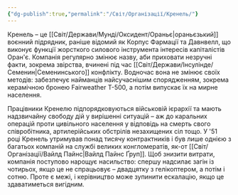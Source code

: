 ```yaml
---
{"dg-publish":true,"permalink":"/Світ/Організації/Кренель/"}
---
```


Кренель – це [[Світ/Держави/Мунді/Оксидент/Ораньє\|ораньєзький]] воєнний підрядник, раніше відомий як Корпус Фармації та Давнвелл, що виконує функції жорсткого силового інструмента інтересів капіталістів Оран'є. Компанія регулярно змінює назву, аби приховати незручні факти, зокрема звірства, вчинені під час [[Світ/Держави/Інсулінде/Семенин\|Семенинського]] конфлікту. Водночас вона не змінює своїх методів: забезпечує найманців найсучаснішим спорядженням, зокрема керамічною бронею Fairweather T-500, а потім випускає їх на мирне населення.

Працівники Кренелю підпорядковуються військовій ієрархії та мають надзвичайну свободу дій у вирішенні ситуацій – аж до каральних операцій проти цивільного населення у відповідь на смерть свого співробітника, артилерійських обстрілів незахищених сіл тощо. У '51 році Кренель утримував понад тисячу контрактників і був лише однією з багатьох компаній на службі великих конгломератів, як-от [[Світ/Організації/Вайлд Пайнс\|Вайлд Пайнс Ґруп]]. Щоб знизити витрати, компанія поступово нарощує насильство: спершу надсилає загін із чотирьох, якщо це не спрацьовує – двадцятку з гелікоптером, а потім і сотню. Проте є межі, і керівництво може зупинити ескалацію, якщо це здаватиметься вигідним.